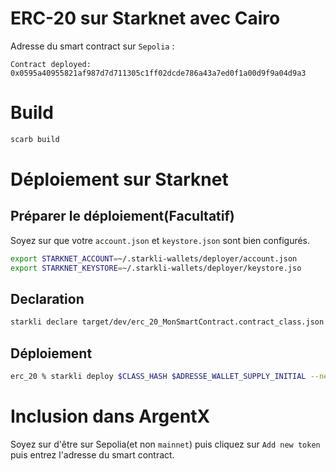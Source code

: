 # ERC-20 sur Starknet avec Cairo 

Adresse du smart contract sur `Sepolia` : 
```
Contract deployed:
0x0595a40955821af987d7d711305c1ff02dcde786a43a7ed0f1a00d9f9a04d9a3
```

# Build 

```bash
scarb build
```


# Déploiement sur Starknet 
## Préparer le déploiement(Facultatif)
Soyez sur que votre `account.json` et `keystore.json` sont bien configurés. 

```bash
export STARKNET_ACCOUNT=~/.starkli-wallets/deployer/account.json
export STARKNET_KEYSTORE=~/.starkli-wallets/deployer/keystore.jso
```

## Declaration 
```bash
starkli declare target/dev/erc_20_MonSmartContract.contract_class.json --network sepolia
```

## Déploiement
```bash
erc_20 % starkli deploy $CLASS_HASH $ADRESSE_WALLET_SUPPLY_INITIAL --network sepolia
```

# Inclusion dans ArgentX
Soyez sur d'être sur Sepolia(et non `mainnet`)  puis cliquez sur `Add new token` puis entrez l'adresse du smart contract.
